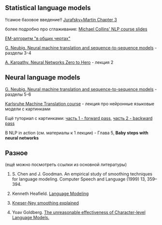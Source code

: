 ## Statistical language models
!!самое базовое введение!! [Jurafsky+Martin Chapter 3](https://web.stanford.edu/~jurafsky/slp3/3.pdf)

более подробно про сглаживание: [Michael Collins' NLP course slides](http://www.cs.columbia.edu/~mcollins/lm-spring2013.pdf)

[EM-алгоритм "в общих чертах"](https://habr.com/ru/post/501850/)

[G. Neubig. Neural machine translation and sequence-to-sequence models](https://arxiv.org/pdf/1703.01619.pdf) - разделы 3-4


[A. Karpathy. Neural Networks Zero to Hero](https://github.com/karpathy/nn-zero-to-hero) - лекция 2


## Neural language models
[G. Neubig. Neural machine translation and sequence-to-sequence models](https://arxiv.org/pdf/1703.01619.pdf) - разделы 5-6

[Karlsruhe Machine Translation course](https://www.coursera.org/lecture/machinetranslation/feed-foward-neural-network-language-model-2NSTS) - лекция про нейронные языковые модели с картинками

Ещё туториал с картинками: [часть 1 - forward pass](https://medium.com/@SauceCat/forward-propagation-for-feed-forward-networks-ac8fcb6bdd60), [часть 2 - backward pass](https://towardsdatascience.com/backward-propagation-for-feed-forward-networks-afdf9d038d21)

В NLP in action (см. материалы к 1 лекции) - Глава 5, **Baby steps with neural networks**

## Разное

(ещё можно посмотреть ссылки из основной литературы)

1. S. Chen and J. Goodman. An empirical study of smoothing techniques for language modeling.
Computer Speech and Language (1999) 13, 359–394.

2.  Kenneth Heafield. [Language Modeling](http://ufal.mff.cuni.cz/mtm15/files/09-language-modelling-kenneth-heafield.pdf)

3. [Kneser-Ney smoothing explained](http://www.foldl.me/2014/kneser-ney-smoothing/)

4. Yoav Goldberg. [The unreasonable effectiveness of Character-level Language Models.](https://nbviewer.jupyter.org/gist/yoavg/d76121dfde2618422139)
